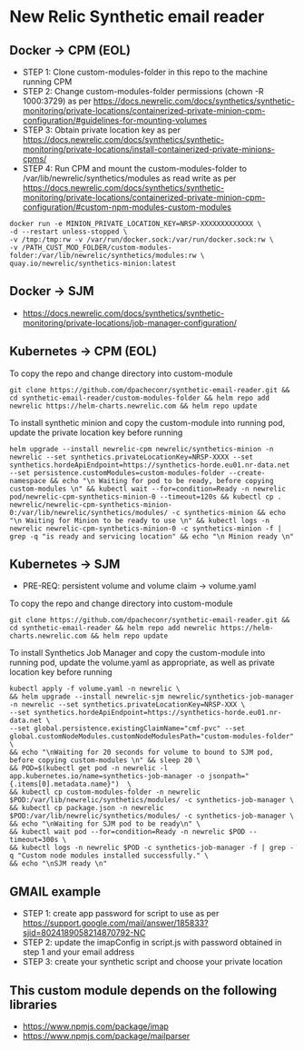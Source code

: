 # New Relic Synthetic email reader 

## Docker -> CPM (EOL)

- STEP 1: Clone custom-modules-folder in this repo to the machine running CPM
- STEP 2: Change custom-modules-folder permissions (chown -R 1000:3729) as per https://docs.newrelic.com/docs/synthetics/synthetic-monitoring/private-locations/containerized-private-minion-cpm-configuration/#guidelines-for-mounting-volumes
- STEP 3: Obtain private location key as per https://docs.newrelic.com/docs/synthetics/synthetic-monitoring/private-locations/install-containerized-private-minions-cpms/
- STEP 4: Run CPM and mount the custom-modules-folder to /var/lib/newrelic/synthetics/modules as read write as per https://docs.newrelic.com/docs/synthetics/synthetic-monitoring/private-locations/containerized-private-minion-cpm-configuration/#custom-npm-modules-custom-modules

```
docker run -e MINION_PRIVATE_LOCATION_KEY=NRSP-XXXXXXXXXXXXX \ 
-d --restart unless-stopped \ 
-v /tmp:/tmp:rw -v /var/run/docker.sock:/var/run/docker.sock:rw \
-v /PATH_CUST_MOD_FOLDER/custom-modules-folder:/var/lib/newrelic/synthetics/modules:rw \
quay.io/newrelic/synthetics-minion:latest
```

## Docker -> SJM 

- https://docs.newrelic.com/docs/synthetics/synthetic-monitoring/private-locations/job-manager-configuration/

## Kubernetes -> CPM (EOL)

To copy the repo and change directory into custom-module

```
git clone https://github.com/dpacheconr/synthetic-email-reader.git && cd synthetic-email-reader/custom-modules-folder && helm repo add newrelic https://helm-charts.newrelic.com && helm repo update
```

To install synthetic minion and copy the custom-module into running pod, update the private location key before running

```
helm upgrade --install newrelic-cpm newrelic/synthetics-minion -n newrelic --set synthetics.privateLocationKey=NRSP-XXXX --set synthetics.hordeApiEndpoint=https://synthetics-horde.eu01.nr-data.net --set persistence.customModules=custom-modules-folder --create-namespace && echo "\n Waiting for pod to be ready, before copying custom-modules \n" && kubectl wait --for=condition=Ready -n newrelic pod/newrelic-cpm-synthetics-minion-0 --timeout=120s && kubectl cp . newrelic/newrelic-cpm-synthetics-minion-0:/var/lib/newrelic/synthetics/modules/ -c synthetics-minion && echo "\n Waiting for Minion to be ready to use \n" && kubectl logs -n newrelic newrelic-cpm-synthetics-minion-0 -c synthetics-minion -f | grep -q "is ready and servicing location" && echo "\n Minion ready \n"
```

## Kubernetes -> SJM

- PRE-REQ: persistent volume and volume claim -> volume.yaml

To copy the repo and change directory into custom-module

```
git clone https://github.com/dpacheconr/synthetic-email-reader.git && cd synthetic-email-reader && helm repo add newrelic https://helm-charts.newrelic.com && helm repo update
```

To install Synthetics Job Manager and copy the custom-module into running pod, update the volume.yaml as appropriate, as well as private location key before running

```
kubectl apply -f volume.yaml -n newrelic \
&& helm upgrade --install newrelic-sjm newrelic/synthetics-job-manager -n newrelic --set synthetics.privateLocationKey=NRSP-XXX \
--set synthetics.hordeApiEndpoint=https://synthetics-horde.eu01.nr-data.net \
--set global.persistence.existingClaimName="cmf-pvc" --set global.customNodeModules.customNodeModulesPath="custom-modules-folder" \
&& echo "\nWaiting for 20 seconds for volume to bound to SJM pod, before copying custom-modules \n" && sleep 20 \
&& POD=$(kubectl get pod -n newrelic -l app.kubernetes.io/name=synthetics-job-manager -o jsonpath="{.items[0].metadata.name}")  \
&& kubectl cp custom-modules-folder -n newrelic $POD:/var/lib/newrelic/synthetics/modules/ -c synthetics-job-manager \
&& kubectl cp package.json -n newrelic $POD:/var/lib/newrelic/synthetics/modules/ -c synthetics-job-manager \
&& echo "\nWaiting for SJM pod to be ready\n" \
&& kubectl wait pod --for=condition=Ready -n newrelic $POD --timeout=300s \
&& kubectl logs -n newrelic $POD -c synthetics-job-manager -f | grep -q "Custom node modules installed successfully." \
&& echo "\nSJM ready \n"
```

## GMAIL example
- STEP 1: create app password for script to use as per https://support.google.com/mail/answer/185833?sjid=8024189058214870792-NC
- STEP 2: update the imapConfig in script.js with password obtained in step 1 and your email address 
- STEP 3: create your synthetic script and choose your private location


## This custom module depends on the following libraries 
- https://www.npmjs.com/package/imap
- https://www.npmjs.com/package/mailparser
